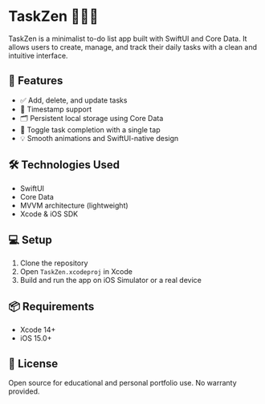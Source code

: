 # TaskZen 🧘‍♂️📝

TaskZen is a minimalist to-do list app built with SwiftUI and Core Data. It allows users to create, manage, and track their daily tasks with a clean and intuitive interface.

## 🚀 Features

- ✅ Add, delete, and update tasks
- 📆 Timestamp support
- 🗂 Persistent local storage using Core Data
- 🔄 Toggle task completion with a single tap
- 💡 Smooth animations and SwiftUI-native design

## 🛠 Technologies Used

- SwiftUI
- Core Data
- MVVM architecture (lightweight)
- Xcode & iOS SDK


## 💻 Setup

1. Clone the repository
2. Open `TaskZen.xcodeproj` in Xcode
3. Build and run the app on iOS Simulator or a real device

## 📦 Requirements

- Xcode 14+
- iOS 15.0+

## 📄 License

Open source for educational and personal portfolio use. No warranty provided.
